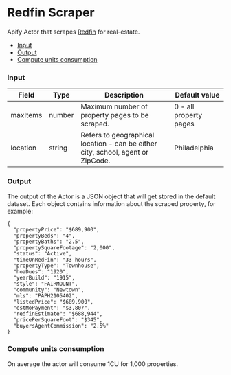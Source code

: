# Redfin Scraper

Apify Actor that scrapes [Redfin](https://www.redfin.com/) for real-estate. 

- [Input](#input)
- [Output](#output)
- [Compute units consumption](#compute-units-consumption)


### Input 
| Field | Type | Description | Default value
| ----- | ---- | ----------- | -------------|
| maxItems | number | Maximum number of property pages to be scraped.| 0 - all property pages|
| location | string | Refers to geographical location - can be either city, school, agent or ZipCode. | Philadelphia |


### Output

The output of the Actor is a JSON object that will get stored in the default dataset. Each object contains information about the scraped property, for example:

```
{
  "propertyPrice": "$689,900",
  "propertyBeds": "4",
  "propertyBaths": "2.5",
  "propertySquareFootage": "2,000",
  "status": "Active",
  "timeOnRedFin": "33 hours",
  "propertyType": "Townhouse",
  "hoaDues": "1920",
  "yearBuild": "1915",
  "style": "FAIRMOUNT",
  "community": "Newtown",
  "mls": "PAPH2105402",
  "listedPrice": "$689,900",
  "estMoPayment": "$3,807",
  "redfinEstimate": "$688,944",
  "pricePerSquareFoot": "$345",
  "buyersAgentCommission": "2.5%"
}
```

### Compute units consumption

On average the actor will consume 1CU for 1,000 properties.
